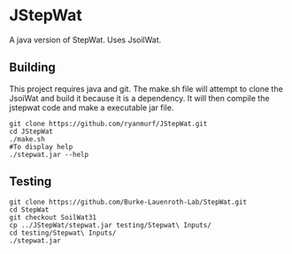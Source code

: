 # JStepWat

A java version of StepWat. Uses JsoilWat.
## Building
This project requires java and git. The make.sh file will attempt to clone the JsoiWat and build it because it is a dependency. It will then compile the jstepwat code and make a executable jar file.
```
git clone https://github.com/ryanmurf/JStepWat.git
cd JStepWat
./make.sh
#To display help
./stepwat.jar --help
```

## Testing
```
git clone https://github.com/Burke-Lauenroth-Lab/StepWat.git
cd StepWat
git checkout SoilWat31
cp ../JStepWat/stepwat.jar testing/Stepwat\ Inputs/
cd testing/Stepwat\ Inputs/
./stepwat.jar
```
